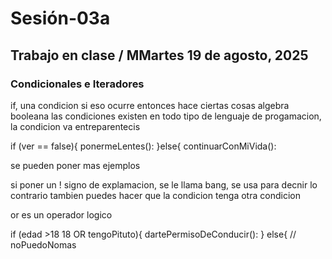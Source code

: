 # Sesión-03a

## Trabajo en clase / MMartes 19 de agosto, 2025

### Condicionales e Iteradores

if, una condicion
si eso ocurre entonces hace ciertas cosas
algebra booleana
las condiciones existen en todo tipo de lenguaje de progamacion, la condicion va entreparentecis 

if (ver == false){
ponermeLentes():
}else{
continuarConMiVida():

se pueden poner mas ejemplos

si poner un ! signo de explamacion, se le llama bang, se usa para decnir lo contrario
tambien puedes hacer que la condicion tenga otra condicion

or es un operador logico

if (edad >18 18 OR tengoPituto){
dartePermisoDeConducir():
}
else{
// noPuedoNomas



